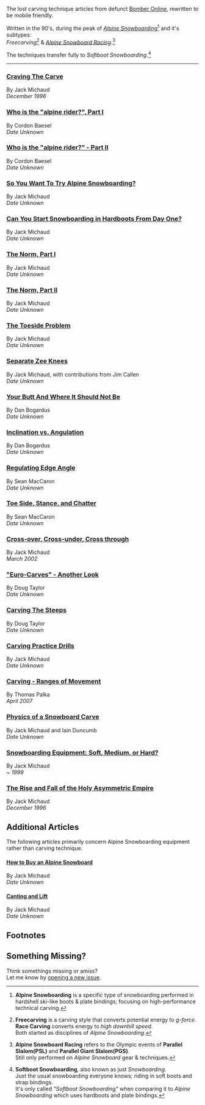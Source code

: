 The lost carving technique articles from defunct
[Bomber Online][old-bomber-site], rewritten to be mobile friendly.

Written in the 90's, during the peak of
[*Alpine Snowboarding*][alpine-snowboarding][^1] and it's subtypes:  
*Freecarving*[^2] & [*Alpine Snowboard Racing*][snowboard-racing].[^3]

The techniques transfer fully to *Softboot Snowboarding*.[^4]

---

### [Craving The Carve][craving-the-carve]

By Jack Michaud  
*December 1996*

### [Who is the "alpine rider?", Part I][alpine-rider-1]

By Cordon Baesel  
*Date Unknown*

### [Who is the "alpine rider?" - Part II][alpine-rider-2]

By Cordon Baesel  
*Date Unknown*

### [So You Want To Try Alpine Snowboarding?][try-alpine]

By Jack Michaud  
*Date Unknown*

### [Can You Start Snowboarding in Hardboots From Day One?][day-one-hardboots]

By Jack Michaud  
*Date Unknown*

### [The Norm, Part I][norm-part-1]

By Jack Michaud  
*Date Unknown*

### [The Norm, Part II][norm-part-2]

By Jack Michaud  
*Date Unknown*

### [The Toeside Problem][toeside-problem]

By Jack Michaud  
*Date Unknown*

### [Separate Zee Knees][separate-knees]

By Jack Michaud, with contributions from Jim Callen  
*Date Unknown*

### [Your Butt And Where It Should Not Be][butt-position]

By Dan Bogardus  
*Date Unknown*

### [Inclination vs. Angulation][inclination-angulation]

By Dan Bogardus  
*Date Unknown*

### [Regulating Edge Angle][regulating-edge-angle]

By Sean MacCaron  
*Date Unknown*

### [Toe Side, Stance, and Chatter][toeside-stance-chatter]

By Sean MacCaron  
*Date Unknown*

### [Cross-over, Cross-under, Cross through][cross-over-under-through]

By Jack Michaud  
*March 2002*

### ["Euro-Carves" - Another Look][eurocarves-look]

By Doug Taylor   
*Date Unknown*

### [Carving The Steeps][carving-steeps]

By Doug Taylor  
*Date Unknown*

### [Carving Practice Drills][carving-drills]

By Jack Michaud  
*Date Unknown*

### [Carving - Ranges of Movement][ranges-of-movement]

By Thomas Palka  
*April 2007*

### [Physics of a Snowboard Carve][carving-physics]

By Jack Michaud and Iain Duncumb  
*Date Unknown*

### [Snowboarding Equipment: Soft, Medium, or Hard?][snowboard-stiffness]

By Jack Michaud  
*~ 1999*

### [The Rise and Fall of the Holy Asymmetric Empire][assymetric-empire]

By Jack Michaud  
*December 1996*

## Additional Articles

The following articles primarily concern Alpine Snowboarding equipment
rather than carving technique.

#### [How to Buy an Alpine Snowboard][alpine-snowboard-guide]

By Jack Michaud  
*Date Unknown*

#### [Canting and Lift][canting-and-lift]

By Jack Michaud  
*Date Unknown*

## Footnotes

[^1]: **Alpine Snowboarding** is a specific type of snowboarding performed in
      hardshell ski-like boots & plate bindings; focusing on high-performance
      technical carving.  

[^2]: **Freecarving** is a carving style that converts potential energy to
      *g-force*.  
      **Race Carving** converts energy to *high downhill speed*.  
      Both started as disciplines of *Alpine Snowboarding*.

[^3]: **Alpine Snowboard Racing** refers to the Olympic events of
      **Parallel Slalom(PSL)** and **Parallel Giant Slalom(PGS)**.  
      Still only performed on *Alpine Snowboard* gear & techniques.

[^4]: **Softboot Snowboarding**, also known as just *Snowboarding*.  
      Just the usual snowboarding everyone knows;
      riding in soft boots and strap bindings.    
      It's only called *"Softboot Snowboarding"* when comparing it to
      *Alpine Snowboarding* which uses hardboots and plate bindings.

## Something Missing?

Think somethings missing or amiss?  
Let me know by [opening a new issue][new-gh-issue].


[gh-page]: https://nicholaswmin.github.io/alpine-carving/
[old-bomber-site]: https://web.archive.org/web/20120501220353/http://www.bomberonline.com/
[alpine-snowboarding]: https://en.wikipedia.org/wiki/Snowboarding#Alpine_snowboarding
[alpine-snowboarder]: http://alpinesnowboarder.com/
[new-gh-issue]: https://github.com/nicholaswmin/alpine-carving/issues/new
[carved-turn]: https://en.wikipedia.org/wiki/Carved_turn
[snowboard-racing]: https://www.redbull.com/us-en/snowboard-alpine-racing
[sbx]: https://en.wikipedia.org/wiki/Snowboard_cross
[alpine-snowboarder_tech-articles]: http://alpinesnowboarder.com/tech-articles/
[bomber-online_tech-articles]: https://www.bomberonline.com/Manuals-Tech-Articles-and-Help_ep_82-1.html
[try-alpine]: articles/try-alpine/article.md
[day-one-hardboots]: articles/day-one-hardboots/article.md
[norm-part-1]: articles/norm-part-1/article.md
[norm-part-2]: articles/norm-part-2/article.md
[carving-drills]: articles/carving-drills/article.md
[toeside-problem]: articles/toeside-problem/article.md
[separate-knees]: articles/separate-knees/article.md
[carving-steeps]: articles/carving-steeps/article.md
[toeside-stance-chatter]: articles/toeside-stance-chatter/article.md
[carving-physics]: articles/carving-physics/article.md
[alpine-snowboard-guide]: articles/alpine-snowboard-guide/article.md
[canting-and-lift]: articles/canting-and-lift/article.md
[alpine-rider-1]: articles/alpine-rider-1/article.md
[alpine-rider-2]: articles/alpine-rider-2/article.md
[assymetric-empire]: articles/assymetric-empire/article.md
[butt-position]: articles/butt-position/article.md
[craving-the-carve]: articles/craving-the-carve/article.md
[cross-over-under-through]: articles/cross-over-under-through/article.md
[eurocarves-look]: articles/eurocarves-look/article.md
[inclination-angulation]: articles/inclination-angulation/article.md
[ranges-of-movement]: articles/ranges-of-movement/article.md
[regulating-edge-angle]: articles/regulating-edge-angle/article.md
[snowboard-stiffness]: articles/snowboard-stiffness/article.md
